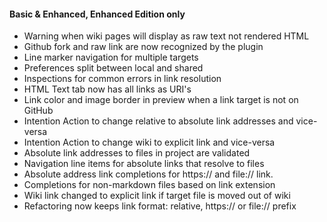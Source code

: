 #### Basic & Enhanced, Enhanced Edition only

- Warning when wiki pages will display as raw text not rendered HTML
- Github fork and raw link are now recognized by the plugin
- Line marker navigation for multiple targets
- Preferences split between local and shared
- Inspections for common errors in link resolution
- HTML Text tab now has all links as URI's
- Link color and image border in preview when a link target is not on GitHub
- Intention Action to change relative to absolute link addresses and vice-versa
- Intention Action to change wiki to explicit link and vice-versa
- Absolute link addresses to files in project are validated
- Navigation line items for absolute links that resolve to files
- Absolute address link completions for https:// and file:// link.
- Completions for non-markdown files based on link extension
- Wiki link changed to explicit link if target file is moved out of wiki
- Refactoring now keeps link format: relative, https:// or file:// prefix

